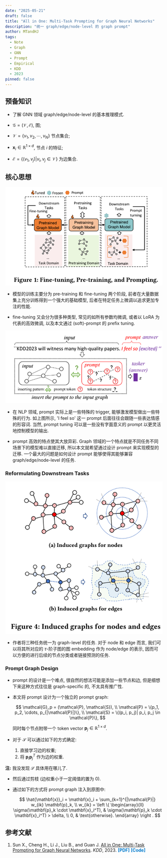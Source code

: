 ```yaml
---
date: "2025-05-21"
draft: false
title: "All in One: Multi-Task Prompting for Graph Neural Networks"
description: "统一 graph/edge/node-level 的 graph prompt"
author: MTandHJ
tags:
  - Note
  - Graph
  - GNN
  - Prompt
  - Empirical
  - KDD
  - 2023
pinned: false
---
```



## 预备知识

- 了解 GNN 领域 graph/edge/node-level 的基本推理模式.

- $\mathcal{G} = (\mathcal{V}, \mathcal{E})$, 图; 
- $\mathcal{V} = \{v_1, v_2, \cdots, v_N\}$ 节点集合;
- $\mathbf{x}_i \in \mathbb{R}^{1 \times d}$, 节点 $i$ 的特征;
- $\mathcal{E} = \{(v_1, v_j)| v_i, v_j \in \mathcal{V}\}$ 为边集合.

## 核心思想

![20250521171840](https://raw.githubusercontent.com/MTandHJ/blog_source/master/images/20250521171840.png)

- 模型的训练主要分为 pre-training 和 fine-tuning 两个阶段, 前者在大量数据集上充分训练得到一个强大的基础模型, 后者在特定任务上微调以追求更加专注的性能.

- fine-tuning 又会分为很多种类型, 常见的如所有参数均微调, 或者以 LoRA 为代表的高效微调, 以及本文通过 (soft)-prompt 的 prefix tuning.

![20250521172229](https://raw.githubusercontent.com/MTandHJ/blog_source/master/images/20250521172229.png)

- 在 NLP 领域, prompt 实际上是一些特殊的 trigger, 能够激发模型做出一些特殊的行为. 如上图所示, 'I feel so' 这一 prompt 后面往往会跟随一些表达情感的形容词. 当然, prompt tuning 可以是一些没有字面意义的 prompt 以更灵活地控制模型的输出.

- prompt 高效的特点使其大放异彩. Graph 领域的一个特点就是不同任务不同场景下的模型难以直接迁移, 所以本文就希望通过设计 prompt 来实现模型的迁移. 一个最大的问题是如何设计 prompt 能够使得其能够兼容 graph/edge/node-level 的任务.

### Reformulating Downstream Tasks

![20250521172803](https://raw.githubusercontent.com/MTandHJ/blog_source/master/images/20250521172803.png)

- 作者将三种任务统一为 graph-level 的任务. 对于 node 和 edge 而言, 我们可以将其所对应的 $\tau$-阶子图的图 embedding 作为 node/edge 的表示, 因而可以方便的进行后续的节点分类或者链接预测的任务.


### Prompt Graph Design

- prompt 的设计是一个难点, 很自然的想法可能是添加一些节点和边, 但是细想下来这种方式往往是 graph-specific 的, 不太具有推广性.

- 本文将 prompt 设计为一个独立的 prompt graph:

  $$
  \mathcal{G}_p = (\mathcal{P}, \mathcal{S}), \\
  \mathcal{P} = \{p_1, p_2, \cdots, p_{|\mathcal{P}|}\}, \\
  \mathcal{S} = \{(p_i, p_j)| p_i, p_j \in \mathcal{P}\},
  $$

  同时每个节点附带一个 token vector $\mathbf{p}_j \in \mathbb{R}^{1 \times d}$.

- 对于 $\mathcal{S}$ 可以通过如下的方式确定:
  1. 直接学习边的权重;
  2. 将 $\mathbf{p}_i \mathbf{p}_j^T$ 作为边的权重.

**注:** 我没发现 $\mathcal{S}$ 具体用在哪儿了.

- 然后通过剪枝 (边权重小于一定阈值的置为 0).

- 通过如下的方式将 prompt graph 注入到原图中:

  $$
  \hat{\mathbf{x}}_i = \mathbf{x}_i + \sum_{k=1}^{|\mathcal{P}|}
  w_{ik} \mathbf{p}_k, \\
  w_{ik} = \left \{
    \begin{array}{ll}
      \sigma(\mathbf{p}_k \cdot \mathbf{x}_i^T), & \sigma(\mathbf{p}_k \cdot \mathbf{x}_i^T) > \delta, \\
      0, & \text{otherwise}.
    \end{array}
  \right .
  $$

## 参考文献

<ol class="reference">

  <li>
    Sun X., Cheng H., Li J., Liu B., and Guan J.
    <u>All in One: Multi-Task Prompting for Graph Neural Networks</u>.
    <i>KDD</i>, 2023.
    <a href="http://arxiv.org/abs/2209.15240" style="color: #007acc; font-weight: bold; text-decoration: none;">[PDF]</a>
    <a href="https://github.com/sheldonresearch/ProG" style="color: #007acc; font-weight: bold; text-decoration: none;">[Code]</a>
  </li>

  <!-- 添加更多文献条目 -->
</ol>